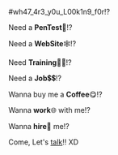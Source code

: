 #wh47_4r3_y0u_L00k1n9_f0r!?


Need a **PenTest**🔐!?

Need a **WebSite**🕸!?

Need **Training**👨‍🏫!?

Need a **Job**💲💲!?

Wanna buy me a **Coffee**😋!?

Wanna **work**🌐 with me!?

Wanna **hire**🤑 me!?

Come, Let's [talk](https://c0ff33b34n.github.io)!! XD
